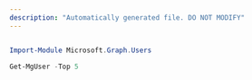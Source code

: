 ```yaml
---
description: "Automatically generated file. DO NOT MODIFY"
---
```


```powershell

Import-Module Microsoft.Graph.Users

Get-MgUser -Top 5 

```